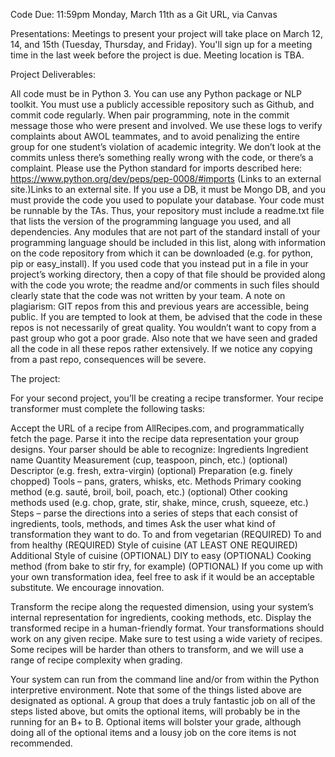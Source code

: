 Code Due: 11:59pm Monday, March 11th as a Git URL, via Canvas

Presentations: Meetings to present your project will take place on March 12, 14, and 15th (Tuesday, Thursday, and Friday). You'll sign up for a meeting time in the last week before the project is due. Meeting location is TBA.

Project Deliverables:

All code must be in Python 3. You can use any Python package or NLP toolkit.
You must use a publicly accessible repository such as Github, and commit code regularly. When pair programming, note in the commit message those who were present and involved. We use these logs to verify complaints about AWOL teammates, and to avoid penalizing the entire group for one student’s violation of academic integrity. We don’t look at the commits unless there’s something really wrong with the code, or there’s a complaint.
Please use the Python standard for imports described here: https://www.python.org/dev/peps/pep-0008/#imports (Links to an external site.)Links to an external site.
If you use a DB, it must be Mongo DB, and you must provide the code you used to populate your database.
Your code must be runnable by the TAs. Thus, your repository must include a readme.txt file that lists the version of the programming language you used, and all dependencies. Any modules that are not part of the standard install of your programming language should be included in this list, along with information on the code repository from which it can be downloaded (e.g. for python, pip or easy_install). If you used code that you instead put in a file in your project’s working directory, then a copy of that file should be provided along with the code you wrote; the readme and/or comments in such files should clearly state that the code was not written by your team.
A note on plagiarism: GIT repos from this and previous years are accessible, being public. If you are tempted to look at them, be advised that the code in these repos is not necessarily of great quality. You wouldn’t want to copy from a past group who got a poor grade. Also note that we have seen and graded all the code in all these repos rather extensively. If we notice any copying from a past repo, consequences will be severe.   

The project:

For your second project, you’ll be creating a recipe transformer. Your recipe transformer must complete the following tasks:

  Accept the URL of a recipe from AllRecipes.com, and programmatically fetch the page.
 Parse it into the recipe data representation your group designs. Your parser should be able to recognize:
  Ingredients
  Ingredient name
  Quantity
  Measurement (cup, teaspoon, pinch, etc.)
  (optional) Descriptor (e.g. fresh, extra-virgin)
  (optional) Preparation (e.g. finely chopped)
  Tools – pans, graters, whisks, etc.
  Methods
  Primary cooking method (e.g. sauté, broil, boil, poach, etc.)
(optional) Other cooking methods used (e.g. chop, grate, stir, shake, mince, crush, squeeze, etc.)
Steps – parse the directions into a series of steps that each consist of ingredients, tools, methods, and times
 Ask the user what kind of transformation they want to do.
To and from vegetarian (REQUIRED)
To and from healthy (REQUIRED)
Style of cuisine (AT LEAST ONE REQUIRED)
Additional Style of cuisine (OPTIONAL)
DIY to easy (OPTIONAL)
Cooking method (from bake to stir fry, for example) (OPTIONAL)
If you come up with your own transformation idea, feel free to ask if it would be an acceptable substitute. We encourage innovation.

 Transform the recipe along the requested dimension, using your system’s internal representation for ingredients, cooking methods, etc.
 Display the transformed recipe in a human-friendly format.
Your transformations should work on any given recipe. Make sure to test    using a wide variety of recipes. Some recipes will be harder than others to transform, and we will use a range of recipe complexity when grading.

Your system can run from the command line and/or from within the Python interpretive environment. Note that some of the things listed above are designated as optional. A group that does a truly fantastic job on all of the steps listed above, but omits the optional items, will probably be in the running for an B+ to B. Optional items will bolster your grade, although doing all of the optional items and a lousy job on the core items is not recommended.